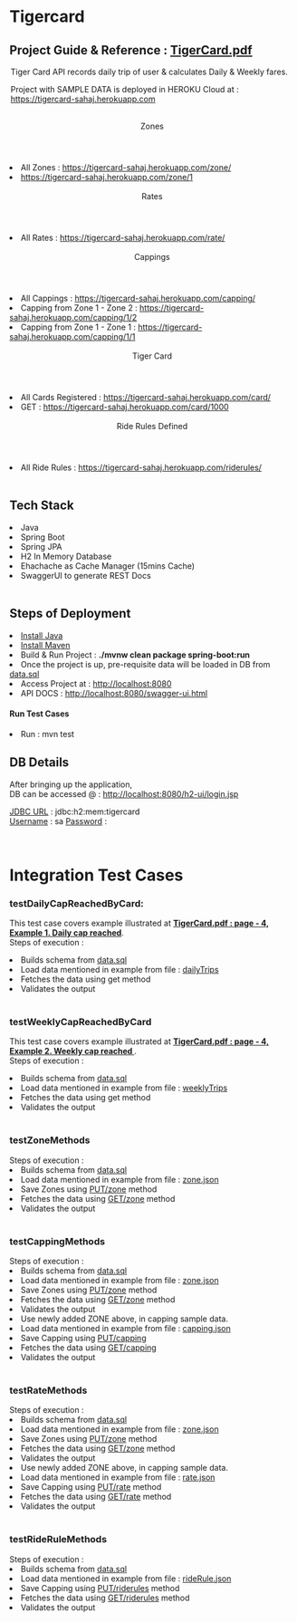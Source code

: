 # Tigercard

<h2>Project Guide & Reference : <a href="https://github.com/ysfaligit/tigercard-master/blob/main/TigerCard.pdf">
TigerCard.pdf</a></h2>
<legend>Tiger Card API records daily trip of user & calculates Daily & Weekly fares.
<br>

Project with SAMPLE DATA is deployed in HEROKU Cloud at : <a href="https://tigercard-sahaj.herokuapp.com/">https://tigercard-sahaj.herokuapp.com</a>
</legend>

<br>
<header>Zones</header>
<li>All Zones : <a href="https://tigercard-sahaj.herokuapp.com/zone/">https://tigercard-sahaj.herokuapp.com/zone/</a> </li>
<li><a href="https://tigercard-sahaj.herokuapp.com/zone/1">https://tigercard-sahaj.herokuapp.com/zone/1</a> </li>

<br>
<header>Rates</header>
<li>All Rates : <a href="https://tigercard-sahaj.herokuapp.com/rate/">https://tigercard-sahaj.herokuapp.com/rate/</a> </li>

<br>
<header>Cappings</header>
<li>All Cappings : <a href="https://tigercard-sahaj.herokuapp.com/capping/">https://tigercard-sahaj.herokuapp.com/capping/</a> </li>
<li>Capping from Zone 1 - Zone 2 : 
<a href="https://tigercard-sahaj.herokuapp.com/capping/1/2">https://tigercard-sahaj.herokuapp.com/capping/1/2 </a> 
</li>
</a> </li>
<li>Capping from Zone 1 - Zone 1 : 
<a href="https://tigercard-sahaj.herokuapp.com/capping/1/1">https://tigercard-sahaj.herokuapp.com/capping/1/1 </a> 
</li>
</a> </li>

<br>
<header>Tiger Card</header>
<li>All Cards Registered : <a href="https://tigercard-sahaj.herokuapp.com/card/">https://tigercard-sahaj.herokuapp.com/card/</a> </li>
<li>GET : <a href="https://tigercard-sahaj.herokuapp.com/card/1000">https://tigercard-sahaj.herokuapp.com/card/1000</a> </li>


<br>
<header>Ride Rules Defined </header>
<li>All Ride Rules : <a href="https://tigercard-sahaj.herokuapp.com/riderules/">https://tigercard-sahaj.herokuapp.com/riderules/</a> </li>


<br>
<h2>Tech Stack</h2>
<li>Java</li>
<li>Spring Boot</li> 
<li>Spring JPA</li>
<li>H2 In Memory Database</li>
<li> Ehachache as Cache Manager (15mins Cache)</li>
<li> SwaggerUI to generate REST Docs</li>

<br>

<h2>Steps of Deployment</h2>
<li><a href="https://www.java.com/en/download/help/download_options.html">Install Java</a>
<li><a href="https://maven.apache.org/install.html">Install Maven</a>
<li>Build & Run Project : <b>./mvnw clean package spring-boot:run</b></li>
<li>Once the project is up, pre-requisite data will be loaded in DB from 
<a href="https://github.com/ysfaligit/tigercard-master/blob/main/src/main/resources/data.sql">data.sql</a></li>
<li>Access Project at : <a href="http://localhost:8080">http://localhost:8080</a></li>
<li>API DOCS : <a href="http://localhost:8080/swagger-ui.html">http://localhost:8080/swagger-ui.html</a></li>

<h4>Run Test Cases</h4>
<li>Run : mvn test</li>


<h2>DB Details</h2>
After bringing up the application, <br>DB can be accessed @ : 
<a href="http://localhost:8080/h2-ui/login.jsp">http://localhost:8080/h2-ui/login.jsp</a>

<u>JDBC URL</u> : jdbc:h2:mem:tigercard
<br>
<u>Username</u> : sa
<u>Password</u> :

<br>

<h1>Integration Test Cases</h1>
<h3>testDailyCapReachedByCard:</h3>
    <p>This test case covers example illustrated at 
<b><a href="https://github.com/ysfaligit/tigercard-master/blob/main/TigerCard.pdf">
TigerCard.pdf : page - 4, Example 1. Daily cap reached</a></b>.

<br>
Steps of execution :
<li> Builds schema from <a href="https://github.com/ysfaligit/tigercard-master/blob/main/src/main/resources/data.sql">data.sql</a></li>
<li>Load data mentioned in example from file : 
<a href="https://github.com/ysfaligit/tigercard-master/blob/main/testData/dailyTrips.json">dailyTrips</a>
</li>
<li>Fetches the data using get method</li>
<li>Validates the output</li>

<br>

<h3>testWeeklyCapReachedByCard</h3>
<p>This test case covers example illustrated at 
<b><a href="https://github.com/ysfaligit/tigercard-master/blob/main/TigerCard.pdf">
TigerCard.pdf : page - 4, Example 2. Weekly cap reached
</a></b>.
<br>
Steps of execution :
<li> Builds schema from <a href="https://github.com/ysfaligit/tigercard-master/blob/main/src/main/resources/data.sql">data.sql</a></li>
<li>Load data mentioned in example from file : 
<a href="https://github.com/ysfaligit/tigercard-master/blob/main/testData/weeklyTrips.json">weeklyTrips</a>
</li>
<li>Fetches the data using get method</li>
<li>Validates the output</li>


<br>

<h3>testZoneMethods</h3>
Steps of execution :
<li> Builds schema from <a href="https://github.com/ysfaligit/tigercard-master/blob/main/src/main/resources/data.sql">data.sql</a></li>
<li>Load data mentioned in example from file : 
<a href="https://github.com/ysfaligit/tigercard-master/blob/main/testData/zone.json">zone.json</a>
</li>
<li>Save Zones using  <u>PUT/zone</u> method </li>
<li>Fetches the data using <u>GET/zone</u> method</li>
<li>Validates the output</li>


<br>

<h3>testCappingMethods</h3>
Steps of execution :
<li> Builds schema from <a href="https://github.com/ysfaligit/tigercard-master/blob/main/src/main/resources/data.sql">data.sql</a></li>
<li>Load data mentioned in example from file : 
<a href="https://github.com/ysfaligit/tigercard-master/blob/main/testData/zone.json">zone.json</a>
</li>
<li>Save Zones using <u>PUT/zone</u> method </li>
<li>Fetches the data using <u>GET/zone</u> method</li>
<li>Validates the output</li>
<li>Use newly added ZONE above, in capping sample data.</li>
<li>Load data mentioned in example from file : 
<a href="https://github.com/ysfaligit/tigercard-master/blob/main/testData/capping.json">capping.json</a>
</li>
<li>Save Capping using <u>PUT/capping</u> </li>
<li>Fetches the data using <u>GET/capping</u></li>
<li>Validates the output</li>


<br>

<h3>testRateMethods</h3>
Steps of execution :
<li> Builds schema from <a href="https://github.com/ysfaligit/tigercard-master/blob/main/src/main/resources/data.sql">data.sql</a></li>
<li>Load data mentioned in example from file : 
<a href="https://github.com/ysfaligit/tigercard-master/blob/main/testData/zone.json">zone.json</a>
</li>
<li>Save Zones using <u>PUT/zone</u> method </li>
<li>Fetches the data using <u>GET/zone</u> method</li>
<li>Validates the output</li>
<li>Use newly added ZONE above, in capping sample data.</li>
<li>Load data mentioned in example from file : 
<a href="https://github.com/ysfaligit/tigercard-master/blob/main/testData/rate.json">rate.json</a>
</li>
<li>Save Capping using <u>PUT/rate</u> method </li>
<li>Fetches the data using <u>GET/rate</u> method</li>
<li>Validates the output</li>

<br>

<h3>testRideRuleMethods</h3>
Steps of execution :
<li> Builds schema from <a href="https://github.com/ysfaligit/tigercard-master/blob/main/src/main/resources/data.sql">data.sql</a></li>
<li>Load data mentioned in example from file : 
<a href="https://github.com/ysfaligit/tigercard-master/blob/main/testData/rideRule.json">rideRule.json</a>
</li>
<li>Save Capping using <u>PUT/riderules</u> method </li>
<li>Fetches the data using <u>GET/riderules</u> method</li>
<li>Validates the output</li>


